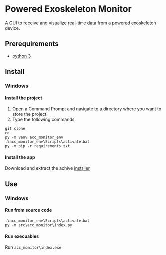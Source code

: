 # Powered Exoskeleton Monitor

A GUI to receive and visualize real-time data from a powered exoskeleton device.

## Prerequirements
- [python 3](https://www.python.org/)

## Install
### Windows
#### Install the project
1. Open a Command Prompt and navigate to a directory where you want to store the project.
2. Type the following commands.
```
git clone
cd 
py -m venv acc_monitor_env
.\acc_monitor_env\Scripts\activate.bat
py -m pip -r requirements.txt
```
#### Install  the app
Download and extract the achive [installer](dist/installers/acc_monitor_win.tar.gz)

## Use
### Windows
#### Run from source code
```
.\acc_monitor_env\Scripts\activate.bat
py -m src\acc_monitor\index.py
```
#### Run  execuables
Run `acc_monitor\index.exe`

